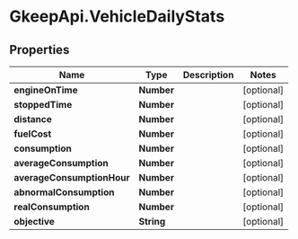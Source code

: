 # GkeepApi.VehicleDailyStats

## Properties
Name | Type | Description | Notes
------------ | ------------- | ------------- | -------------
**engineOnTime** | **Number** |  | [optional] 
**stoppedTime** | **Number** |  | [optional] 
**distance** | **Number** |  | [optional] 
**fuelCost** | **Number** |  | [optional] 
**consumption** | **Number** |  | [optional] 
**averageConsumption** | **Number** |  | [optional] 
**averageConsumptionHour** | **Number** |  | [optional] 
**abnormalConsumption** | **Number** |  | [optional] 
**realConsumption** | **Number** |  | [optional] 
**objective** | **String** |  | [optional] 
